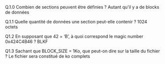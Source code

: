 Q.1.0 Combien de sections peuvent être définies ?
Autant qu'il y a de blocks de données

Q.1.1 Quelle quantité de données une section peut-elle contenir ?
1024 octets

Q1.2 En supposant que 42 = ‘B’, à quoi correspond le magic number 0x424C4B46 ?
BLKF 

Q1.3 Sachant que BLOCK_SIZE = 1Ko, que peut-on dire sur la taille du fichier ?
Le fichier sera constitué de ko complets
